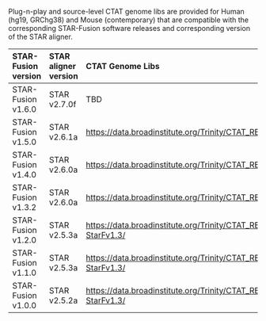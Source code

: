 
Plug-n-play and source-level CTAT genome libs are provided for Human (hg19, GRChg38) and Mouse (contemporary) that are compatible with the corresponding STAR-Fusion software releases and corresponding version of the STAR aligner.


| STAR-Fusion version|  STAR aligner version | CTAT Genome Libs |
|:-------------------|:----------------------|:-----------------|
| STAR-Fusion v1.6.0  | STAR v2.7.0f    |  TBD             |
| STAR-Fusion v1.5.0  | STAR v2.6.1a    | <https://data.broadinstitute.org/Trinity/CTAT_RESOURCE_LIB/__genome_libs_StarFv1.3/> |
| STAR-Fusion v1.4.0  | STAR v2.6.0a    | <https://data.broadinstitute.org/Trinity/CTAT_RESOURCE_LIB/__genome_libs_StarFv1.3/> |
| STAR-Fusion v1.3.2  | STAR v2.6.0a    | <https://data.broadinstitute.org/Trinity/CTAT_RESOURCE_LIB/__genome_libs_StarFv1.3/> |
| STAR-Fusion v1.2.0  | STAR v2.5.3a    | <https://data.broadinstitute.org/Trinity/CTAT_RESOURCE_LIB/__genome_libs_pre-StarFv1.3/> |
| STAR-Fusion v1.1.0 | STAR v2.5.3a    | <https://data.broadinstitute.org/Trinity/CTAT_RESOURCE_LIB/__genome_libs_pre-StarFv1.3/> |
| STAR-Fusion v1.0.0 | STAR v2.5.2a    | <https://data.broadinstitute.org/Trinity/CTAT_RESOURCE_LIB/__genome_libs_pre-StarFv1.3/> |